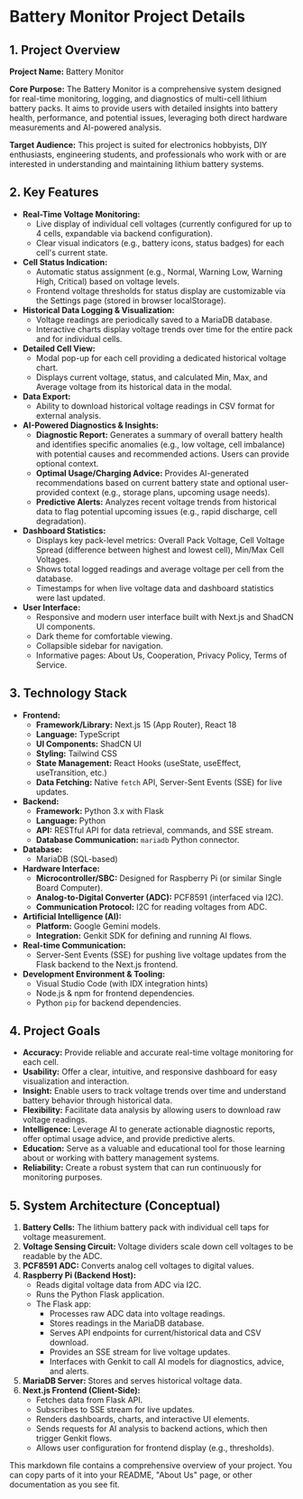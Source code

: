
# Battery Monitor Project Details

## 1. Project Overview

**Project Name:** Battery Monitor

**Core Purpose:**
The Battery Monitor is a comprehensive system designed for real-time monitoring, logging, and diagnostics of multi-cell lithium battery packs. It aims to provide users with detailed insights into battery health, performance, and potential issues, leveraging both direct hardware measurements and AI-powered analysis.

**Target Audience:**
This project is suited for electronics hobbyists, DIY enthusiasts, engineering students, and professionals who work with or are interested in understanding and maintaining lithium battery systems.

## 2. Key Features

*   **Real-Time Voltage Monitoring:**
    *   Live display of individual cell voltages (currently configured for up to 4 cells, expandable via backend configuration).
    *   Clear visual indicators (e.g., battery icons, status badges) for each cell's current state.
*   **Cell Status Indication:**
    *   Automatic status assignment (e.g., Normal, Warning Low, Warning High, Critical) based on voltage levels.
    *   Frontend voltage thresholds for status display are customizable via the Settings page (stored in browser localStorage).
*   **Historical Data Logging & Visualization:**
    *   Voltage readings are periodically saved to a MariaDB database.
    *   Interactive charts display voltage trends over time for the entire pack and for individual cells.
*   **Detailed Cell View:**
    *   Modal pop-up for each cell providing a dedicated historical voltage chart.
    *   Displays current voltage, status, and calculated Min, Max, and Average voltage from its historical data in the modal.
*   **Data Export:**
    *   Ability to download historical voltage readings in CSV format for external analysis.
*   **AI-Powered Diagnostics & Insights:**
    *   **Diagnostic Report:** Generates a summary of overall battery health and identifies specific anomalies (e.g., low voltage, cell imbalance) with potential causes and recommended actions. Users can provide optional context.
    *   **Optimal Usage/Charging Advice:** Provides AI-generated recommendations based on current battery state and optional user-provided context (e.g., storage plans, upcoming usage needs).
    *   **Predictive Alerts:** Analyzes recent voltage trends from historical data to flag potential upcoming issues (e.g., rapid discharge, cell degradation).
*   **Dashboard Statistics:**
    *   Displays key pack-level metrics: Overall Pack Voltage, Cell Voltage Spread (difference between highest and lowest cell), Min/Max Cell Voltages.
    *   Shows total logged readings and average voltage per cell from the database.
    *   Timestamps for when live voltage data and dashboard statistics were last updated.
*   **User Interface:**
    *   Responsive and modern user interface built with Next.js and ShadCN UI components.
    *   Dark theme for comfortable viewing.
    *   Collapsible sidebar for navigation.
    *   Informative pages: About Us, Cooperation, Privacy Policy, Terms of Service.

## 3. Technology Stack

*   **Frontend:**
    *   **Framework/Library:** Next.js 15 (App Router), React 18
    *   **Language:** TypeScript
    *   **UI Components:** ShadCN UI
    *   **Styling:** Tailwind CSS
    *   **State Management:** React Hooks (useState, useEffect, useTransition, etc.)
    *   **Data Fetching:** Native `fetch` API, Server-Sent Events (SSE) for live updates.
*   **Backend:**
    *   **Framework:** Python 3.x with Flask
    *   **Language:** Python
    *   **API:** RESTful API for data retrieval, commands, and SSE stream.
    *   **Database Communication:** `mariadb` Python connector.
*   **Database:**
    *   MariaDB (SQL-based)
*   **Hardware Interface:**
    *   **Microcontroller/SBC:** Designed for Raspberry Pi (or similar Single Board Computer).
    *   **Analog-to-Digital Converter (ADC):** PCF8591 (interfaced via I2C).
    *   **Communication Protocol:** I2C for reading voltages from ADC.
*   **Artificial Intelligence (AI):**
    *   **Platform:** Google Gemini models.
    *   **Integration:** Genkit SDK for defining and running AI flows.
*   **Real-time Communication:**
    *   Server-Sent Events (SSE) for pushing live voltage updates from the Flask backend to the Next.js frontend.
*   **Development Environment & Tooling:**
    *   Visual Studio Code (with IDX integration hints)
    *   Node.js & npm for frontend dependencies.
    *   Python `pip` for backend dependencies.

## 4. Project Goals

*   **Accuracy:** Provide reliable and accurate real-time voltage monitoring for each cell.
*   **Usability:** Offer a clear, intuitive, and responsive dashboard for easy visualization and interaction.
*   **Insight:** Enable users to track voltage trends over time and understand battery behavior through historical data.
*   **Flexibility:** Facilitate data analysis by allowing users to download raw voltage readings.
*   **Intelligence:** Leverage AI to generate actionable diagnostic reports, offer optimal usage advice, and provide predictive alerts.
*   **Education:** Serve as a valuable and educational tool for those learning about or working with battery management systems.
*   **Reliability:** Create a robust system that can run continuously for monitoring purposes.

## 5. System Architecture (Conceptual)

1.  **Battery Cells:** The lithium battery pack with individual cell taps for voltage measurement.
2.  **Voltage Sensing Circuit:** Voltage dividers scale down cell voltages to be readable by the ADC.
3.  **PCF8591 ADC:** Converts analog cell voltages to digital values.
4.  **Raspberry Pi (Backend Host):**
    *   Reads digital voltage data from ADC via I2C.
    *   Runs the Python Flask application.
    *   The Flask app:
        *   Processes raw ADC data into voltage readings.
        *   Stores readings in the MariaDB database.
        *   Serves API endpoints for current/historical data and CSV download.
        *   Provides an SSE stream for live voltage updates.
        *   Interfaces with Genkit to call AI models for diagnostics, advice, and alerts.
5.  **MariaDB Server:** Stores and serves historical voltage data.
6.  **Next.js Frontend (Client-Side):**
    *   Fetches data from Flask API.
    *   Subscribes to SSE stream for live updates.
    *   Renders dashboards, charts, and interactive UI elements.
    *   Sends requests for AI analysis to backend actions, which then trigger Genkit flows.
    *   Allows user configuration for frontend display (e.g., thresholds).

This markdown file contains a comprehensive overview of your project. You can copy parts of it into your README, "About Us" page, or other documentation as you see fit.
